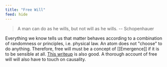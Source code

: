```yaml
---
title: "Free Will"
feed: hide
---
```


> A man can do as he wills, but not will as he wills.  -- Schopenhauer

Everything we know tells us that matter behaves according to a combination of randomness or principles, i.e. physical law. An atom does not "choose" to do anything. Therefore, free will must be a concept of [[Emergence]] if it is to be sensible at all. [This writeup](https://www.hugomontenegro.com/blog/the-absurdity-of-free-will) is also good. A thorough account of free will will also have to touch on causality.